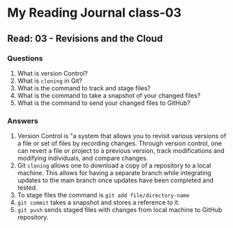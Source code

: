 # My Reading Journal class-03

## Read: 03 - Revisions and the Cloud

### Questions

1. What is version Control?
2. What is `cloning` in Git?
3. What is the command to track and stage files?
4. What is the command to take a snapshot of your changed files?
5. What is the command to send your changed files to GitHub?

### Answers

1. Version Control is "a system that allows you to revisit various versions of a file or set of files by recording changes. Through version control, one can revert a file or project to a previous version, track modifications and modifying individuals, and compare changes.
2. Git `cloning` allows one to download a copy of a repository to a local machine. This allows for having a separate branch while integrating updates to the main branch once updates have been completed and tested.
3. To stage files the command is `git add file/directory-name`
4. `git commit` takes a snapshot and stores a reference to it.
5. `git push` sends staged files with changes from local machine to GitHub repository.

